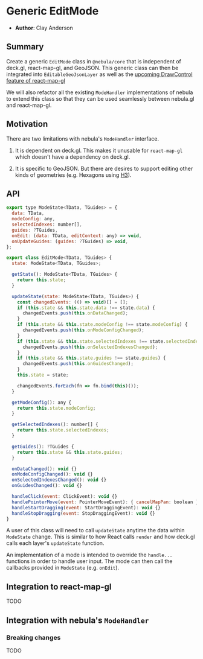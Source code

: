 # Generic EditMode

* **Author**: Clay Anderson

## Summary

Create a generic `EditMode` class in `@nebula/core` that is independent of deck.gl, react-map-gl, and GeoJSON. This generic class can then be integrated into `EditableGeoJsonLayer` as well as the [upcoming DrawControl feature of react-map-gl](https://github.com/uber/react-map-gl/issues/734)

We will also refactor all the existing `ModeHandler` implementations of nebula to extend this class so that they can be used seamlessly between nebula.gl and react-map-gl.

## Motivation

There are two limitations with nebula's `ModeHandler` interface.

1. It is dependent on deck.gl. This makes it unusable for `react-map-gl` which doesn't have a dependency on deck.gl.

2. It is specific to GeoJSON. But there are desires to support editing other kinds of geometries (e.g. Hexagons using [H3](https://uber.github.io/h3/#/)).

## API

```javascript
export type ModeState<TData, TGuides> = {
  data: TData,
  modeConfig: any,
  selectedIndexes: number[],
  guides: ?TGuides,
  onEdit: (data: TData, editContext: any) => void,
  onUpdateGuides: (guides: ?TGuides) => void,
};

export class EditMode<TData, TGuides> {
  state: ModeState<TData, TGuides>;

  getState(): ModeState<TData, TGuides> {
    return this.state;
  }

  updateState(state: ModeState<TData, TGuides>) {
    const changedEvents: (() => void)[] = [];
    if (this.state && this.state.data !== state.data) {
      changedEvents.push(this.onDataChanged);
    }
    if (this.state && this.state.modeConfig !== state.modeConfig) {
      changedEvents.push(this.onModeConfigChanged);
    }
    if (this.state && this.state.selectedIndexes !== state.selectedIndexes) {
      changedEvents.push(this.onSelectedIndexesChanged);
    }
    if (this.state && this.state.guides !== state.guides) {
      changedEvents.push(this.onGuidesChanged);
    }
    this.state = state;

    changedEvents.forEach(fn => fn.bind(this)());
  }

  getModeConfig(): any {
    return this.state.modeConfig;
  }

  getSelectedIndexes(): number[] {
    return this.state.selectedIndexes;
  }

  getGuides(): ?TGuides {
    return this.state && this.state.guides;
  }

  onDataChanged(): void {}
  onModeConfigChanged(): void {}
  onSelectedIndexesChanged(): void {}
  onGuidesChanged(): void {}

  handleClick(event: ClickEvent): void {}
  handlePointerMove(event: PointerMoveEvent): { cancelMapPan: boolean } {}
  handleStartDragging(event: StartDraggingEvent): void {}
  handleStopDragging(event: StopDraggingEvent): void {}
}
```

A user of this class will need to call `updateState` anytime the data within `ModeState` change. This is similar to how React calls `render` and how deck.gl calls each layer's `updateState` function.

An implementation of a mode is intended to override the `handle...` functions in order to handle user input. The mode can then call the callbacks provided in `ModeState` (e.g. `onEdit`).

## Integration to react-map-gl

TODO

## Integration with nebula's `ModeHandler`

### Breaking changes

TODO
